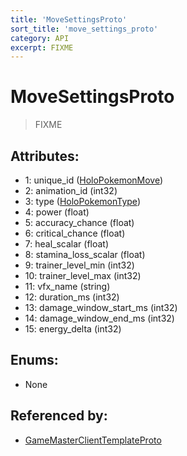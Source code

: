 ```yaml
---
title: 'MoveSettingsProto'
sort_title: 'move_settings_proto'
category: API
excerpt: FIXME
---
```


# MoveSettingsProto

> FIXME

## Attributes:

- 1: unique_id ([HoloPokemonMove](../../enums/HoloPokemonMove/))
- 2: animation_id (int32)
- 3: type ([HoloPokemonType](../../enums/HoloPokemonType/))
- 4: power (float)
- 5: accuracy_chance (float)
- 6: critical_chance (float)
- 7: heal_scalar (float)
- 8: stamina_loss_scalar (float)
- 9: trainer_level_min (int32)
- 10: trainer_level_max (int32)
- 11: vfx_name (string)
- 12: duration_ms (int32)
- 13: damage_window_start_ms (int32)
- 14: damage_window_end_ms (int32)
- 15: energy_delta (int32)

## Enums:

- None

## Referenced by:

- [GameMasterClientTemplateProto](../GameMasterClientTemplateProto/)
